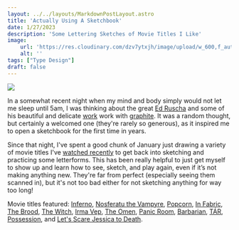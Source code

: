 ```yaml
---
layout: ../../layouts/MarkdownPostLayout.astro
title: 'Actually Using A Sketchbook'
date: 1/27/2023
description: 'Some Lettering Sketches of Movie Titles I Like'
image:
    url: 'https://res.cloudinary.com/dzv7ytxjh/image/upload/w_600,f_auto,q_50/v1739402136/63d636436f089e5cf4af1c57_movie-type-sketching_dblc25.gif'
    alt: ''
tags: ["Type Design"]
draft: false
---
```


<img class="blog-post-image-lg" src="https://res.cloudinary.com/dzv7ytxjh/image/upload/f_auto,q_50/v1739402136/63d636436f089e5cf4af1c57_movie-type-sketching_dblc25.gif">

In a somewhat recent night when my mind and body simply would not let me sleep until 5am, I was thinking about the great [Ed Ruscha](https://edruscha.com/) and some of his beautiful and delicate [work](https://edruscha.com/works/hey-2-2/) work with [graphite](https://edruscha.com/works/annie-2-2/). It was a random thought, but certainly a welcomed one (they're rarely so generous), as it inspired me to open a sketchbook for the first time in years. 

Since that night, I've spent a good chunk of January just drawing a variety of movie titles I've [watched recently](https://letterboxd.com/aszaf/) to get back into sketching and practicing some letterforms. This has been really helpful to just get myself to show up and learn how to see, sketch, and play again, even if it’s not making anything new. They're far from perfect (especially seeing them scanned in), but it's not too bad either for not sketching anything for way too long!

Movie titles featured: [Inferno](https://letterboxd.com/film/inferno-1980), [Nosferatu the Vampyre](https://letterboxd.com/film/nosferatu-the-vampyre/), [Popcorn](https://letterboxd.com/film/popcorn), [In Fabric](https://letterboxd.com/film/in-fabric/), [The Brood](https://letterboxd.com/film/the-brood/), [The Witch](https://letterboxd.com/film/the-witch-2015/), [Irma Vep](https://letterboxd.com/film/irma-vep/), [The Omen](https://letterboxd.com/film/the-omen/), [Panic Room](https://letterboxd.com/film/panic-room/), [Barbarian](https://letterboxd.com/film/barbarian-2022/), [TÁR](https://letterboxd.com/film/tar-2022/), [Possession](https://letterboxd.com/film/possession/), and [Let's Scare Jessica to Death](https://letterboxd.com/film/lets-scare-jessica-to-death/).